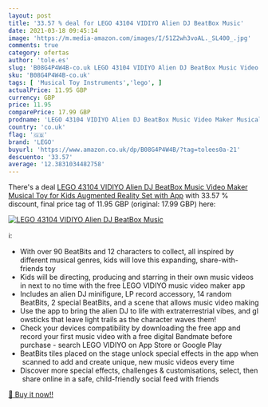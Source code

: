 ```yaml
---
layout: post
title: '33.57 % deal for LEGO 43104 VIDIYO Alien DJ BeatBox Music'
date: 2021-03-18 09:45:14
image: 'https://m.media-amazon.com/images/I/51Z2wh3voAL._SL400_.jpg'
comments: true
category: ofertas
author: 'tole.es'
slug: 'B08G4P4W4B-co.uk LEGO 43104 VIDIYO Alien DJ BeatBox Music Video Maker...'
sku: 'B08G4P4W4B-co.uk'
tags: [ 'Musical Toy Instruments','lego', ]
actualPrice: 11.95 GBP
currency: GBP
price: 11.95
comparePrice: 17.99 GBP
prodname: 'LEGO 43104 VIDIYO Alien DJ BeatBox Music Video Maker Musical Toy for Kids  Augmented Reality Set with App'
country: 'co.uk'
flag: '🇬🇧'
brand: 'LEGO'
buyurl: 'https://www.amazon.co.uk/dp/B08G4P4W4B/?tag=tolees0a-21'
descuento: '33.57'
average: '12.3831034482758'
---
```


There's a deal [LEGO 43104 VIDIYO Alien DJ BeatBox Music Video Maker Musical Toy for Kids  Augmented Reality Set with App](https://www.amazon.co.uk/dp/B08G4P4W4B/?tag=tolees0a-21)  with  33.57 % discount, final price tag of  11.95 GBP (original: 17.99 GBP) here:

[![LEGO 43104 VIDIYO Alien DJ BeatBox Music](https://m.media-amazon.com/images/I/51Z2wh3voAL._SL400_.jpg)](https://www.amazon.co.uk/dp/B08G4P4W4B/?tag=tolees0a-21)

ℹ️:

- With over 90 BeatBits and 12 characters to collect, all inspired by different musical genres, kids will love this expanding, share-with-friends toy
- Kids will be directing, producing and starring in their own music videos in next to no time with the free LEGO VIDIYO music video maker app
- Includes an alien DJ minifigure, LP record accessory, 14 random BeatBits, 2 special BeatBits, and a scene that allows music video making
- Use the app to bring the alien DJ to life with extraterrestrial vibes, and glowsticks that leave light trails as the character waves them!
- Check your devices compatibility by downloading the free app and record your first music video with a free digital Bandmate before purchase - search LEGO VIDIYO on App Store or Google Play
- BeatBits tiles placed on the stage unlock special effects in the app when scanned to add and create unique, new music videos every time
- Discover more special effects, challenges & customisations, select, then share online in a safe, child-friendly social feed with friends

[🛒 Buy it now!!](https://www.amazon.co.uk/dp/B08G4P4W4B/?tag=tolees0a-21)
